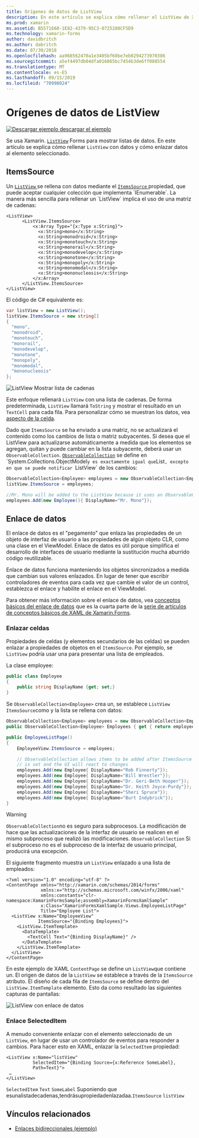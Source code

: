 ```yaml
---
title: Orígenes de datos de ListView
description: En este artículo se explica cómo rellenar el ListView de Xamarin.Forms con datos y cómo usar el enlace de datos con un ListView.
ms.prod: xamarin
ms.assetid: B5571660-1E82-4379-95C3-0725288CF5D9
ms.technology: xamarin-forms
author: davidbritch
ms.author: dabritch
ms.date: 07/30/2018
ms.openlocfilehash: aa968562470a1e3405bf68be7eb0294273970386
ms.sourcegitcommit: a5ef4497db04dfa016865bc7454b3de6ff088554
ms.translationtype: MT
ms.contentlocale: es-ES
ms.lasthandoff: 09/15/2019
ms.locfileid: "70998024"
---
```

# <a name="listview-data-sources"></a>Orígenes de datos de ListView

[![Descargar ejemplo](~/media/shared/download.png) descargar el ejemplo](https://docs.microsoft.com/samples/xamarin/xamarin-forms-samples/userinterface-listview-switchentrytwobinding)

Se usa Xamarin. [`ListView`](xref:Xamarin.Forms.ListView) Forms para mostrar listas de datos. En este artículo se explica cómo rellenar `ListView` con datos y cómo enlazar datos al elemento seleccionado.

## <a name="itemssource"></a>ItemsSource

Un [ `ListView` ](xref:Xamarin.Forms.ListView) se rellena con datos mediante el [ `ItemsSource` ](xref:Xamarin.Forms.ItemsView`1.ItemsSource) propiedad, que puede aceptar cualquier colección que implementa `IEnumerable`. La manera más sencilla para rellenar un `ListView` implica el uso de una matriz de cadenas:

```xaml
<ListView>
      <ListView.ItemsSource>
          <x:Array Type="{x:Type x:String}">
            <x:String>mono</x:String>
            <x:String>monodroid</x:String>
            <x:String>monotouch</x:String>
            <x:String>monorail</x:String>
            <x:String>monodevelop</x:String>
            <x:String>monotone</x:String>
            <x:String>monopoly</x:String>
            <x:String>monomodal</x:String>
            <x:String>mononucleosis</x:String>
          </x:Array>
      </ListView.ItemsSource>
</ListView>
```

El código de C# equivalente es:

```csharp
var listView = new ListView();
listView.ItemsSource = new string[]
{
  "mono",
  "monodroid",
  "monotouch",
  "monorail",
  "monodevelop",
  "monotone",
  "monopoly",
  "monomodal",
  "mononucleosis"
};
```

![](data-and-databinding-images/itemssource-simple.png "ListView Mostrar lista de cadenas")

Este enfoque rellenará `ListView` con una lista de cadenas. De forma predeterminada, `ListView` llamará `ToString` y mostrar el resultado en un `TextCell` para cada fila. Para personalizar cómo se muestran los datos, vea [aspecto de la celda](~/xamarin-forms/user-interface/listview/customizing-cell-appearance.md).

Dado que `ItemsSource` se ha enviado a una matriz, no se actualizará el contenido como los cambios de lista o matriz subyacentes. Si desea que el ListView para actualizarse automáticamente a medida que los elementos se agregan, quitan y puede cambiar en la lista subyacente, deberá usar un `ObservableCollection`. [`ObservableCollection`](xref:System.Collections.ObjectModel.ObservableCollection`1) se define en `System.Collections.ObjectModel` y es exactamente igual que `List`, excepto en que se puede notificar `ListView` de los cambios:

```csharp
ObservableCollection<Employee> employees = new ObservableCollection<Employee>();
listView.ItemsSource = employees;

//Mr. Mono will be added to the ListView because it uses an ObservableCollection
employees.Add(new Employee(){ DisplayName="Mr. Mono"});
```

## <a name="data-binding"></a>Enlace de datos

El enlace de datos es el "pegamento" que enlaza las propiedades de un objeto de interfaz de usuario a las propiedades de algún objeto CLR, como una clase en el ViewModel. Enlace de datos es útil porque simplifica el desarrollo de interfaces de usuario mediante la sustitución mucha aburrido código reutilizable.

Enlace de datos funciona manteniendo los objetos sincronizados a medida que cambian sus valores enlazados. En lugar de tener que escribir controladores de eventos para cada vez que cambie el valor de un control, establezca el enlace y habilite el enlace en el ViewModel.

Para obtener más información sobre el enlace de datos, vea [conceptos básicos del enlace de datos](~/xamarin-forms/xaml/xaml-basics/data-binding-basics.md) que es la cuarta parte de la [serie de artículos de conceptos básicos de XAML de Xamarin.Forms](~/xamarin-forms/xaml/xaml-basics/index.md).

### <a name="binding-cells"></a>Enlazar celdas

Propiedades de celdas (y elementos secundarios de las celdas) se pueden enlazar a propiedades de objetos en el `ItemsSource`. Por ejemplo, se `ListView` podría usar una para presentar una lista de empleados.

La clase employee:

```csharp
public class Employee
{
    public string DisplayName {get; set;}
}
```

Se `ObservableCollection<Employee>` crea un, se establece `ListView` `ItemsSource`como y la lista se rellena con datos:

```csharp
ObservableCollection<Employee> employees = new ObservableCollection<Employee>();
public ObservableCollection<Employee> Employees { get { return employees; }}

public EmployeeListPage()
{
    EmployeeView.ItemsSource = employees;

    // ObservableCollection allows items to be added after ItemsSource
    // is set and the UI will react to changes
    employees.Add(new Employee{ DisplayName="Rob Finnerty"});
    employees.Add(new Employee{ DisplayName="Bill Wrestler"});
    employees.Add(new Employee{ DisplayName="Dr. Geri-Beth Hooper"});
    employees.Add(new Employee{ DisplayName="Dr. Keith Joyce-Purdy"});
    employees.Add(new Employee{ DisplayName="Sheri Spruce"});
    employees.Add(new Employee{ DisplayName="Burt Indybrick"});
}
```

> [!WARNING]
> `ObservableCollection`no es seguro para subprocesos. La modificación de hace que las actualizaciones de la interfaz de usuario se realicen en el mismo subproceso que realizó las modificaciones. `ObservableCollection` Si el subproceso no es el subproceso de la interfaz de usuario principal, producirá una excepción.

El siguiente fragmento muestra un `ListView` enlazado a una lista de empleados:

```xaml
<?xml version="1.0" encoding="utf-8" ?>
<ContentPage xmlns="http://xamarin.com/schemas/2014/forms"
             xmlns:x="http://schemas.microsoft.com/winfx/2006/xaml"
             xmlns:constants="clr-namespace:XamarinFormsSample;assembly=XamarinFormsXamlSample"
             x:Class="XamarinFormsXamlSample.Views.EmployeeListPage"
             Title="Employee List">
  <ListView x:Name="EmployeeView"
            ItemsSource="{Binding Employees}">
    <ListView.ItemTemplate>
      <DataTemplate>
        <TextCell Text="{Binding DisplayName}" />
      </DataTemplate>
    </ListView.ItemTemplate>
  </ListView>
</ContentPage>
```

En este ejemplo de XAML `ContentPage` se define un `ListView`que contiene un. El origen de datos de la `ListView` se establece a través de la `ItemsSource` atributo. El diseño de cada fila de `ItemsSource` se define dentro del `ListView.ItemTemplate` elemento. Esto da como resultado las siguientes capturas de pantallas:

![](data-and-databinding-images/bound-data.png "ListView con enlace de datos")

### <a name="binding-selecteditem"></a>Enlace SelectedItem

A menudo conveniente enlazar con el elemento seleccionado de un `ListView`, en lugar de usar un controlador de eventos para responder a cambios. Para hacer esto en XAML, enlazar la `SelectedItem` propiedad:

```xaml
<ListView x:Name="listView"
          SelectedItem="{Binding Source={x:Reference SomeLabel},
          Path=Text}">
 …
</ListView>
```

`SelectedItem` `Text` `SomeLabel` Suponiendo que esunalistadecadenas,tendrásupropiedadenlazadaa.`ItemsSource` `listView`

## <a name="related-links"></a>Vínculos relacionados

- [Enlaces bidireccionales (ejemplo)](https://docs.microsoft.com/samples/xamarin/xamarin-forms-samples/userinterface-listview-switchentrytwobinding)

